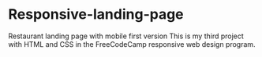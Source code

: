 # Responsive-landing-page
Restaurant landing page with mobile first version
This is my third project with HTML and CSS in the FreeCodeCamp responsive web design program.
